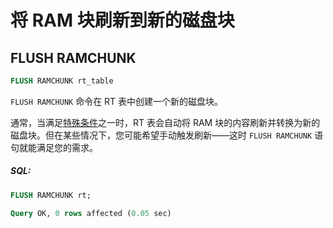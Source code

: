 # 将 RAM 块刷新到新的磁盘块

## FLUSH RAMCHUNK

<!-- example flush_ramchunk -->

```sql
FLUSH RAMCHUNK rt_table
```

`FLUSH RAMCHUNK` 命令在 RT 表中创建一个新的磁盘块。

通常，当满足[特殊条件](../Creating_a_table/Local_tables/Plain_and_real-time_table_settings.md#RAM-chunk-flushing-conditions)之一时，RT 表会自动将 RAM 块的内容刷新并转换为新的磁盘块。但在某些情况下，您可能希望手动触发刷新——这时 `FLUSH RAMCHUNK` 语句就能满足您的需求。

<!-- intro -->
##### SQL:

<!-- request SQL -->

```sql
FLUSH RAMCHUNK rt;
```
<!-- response mysql -->
```sql
Query OK, 0 rows affected (0.05 sec)
```
<!-- end -->
<!-- proofread -->

